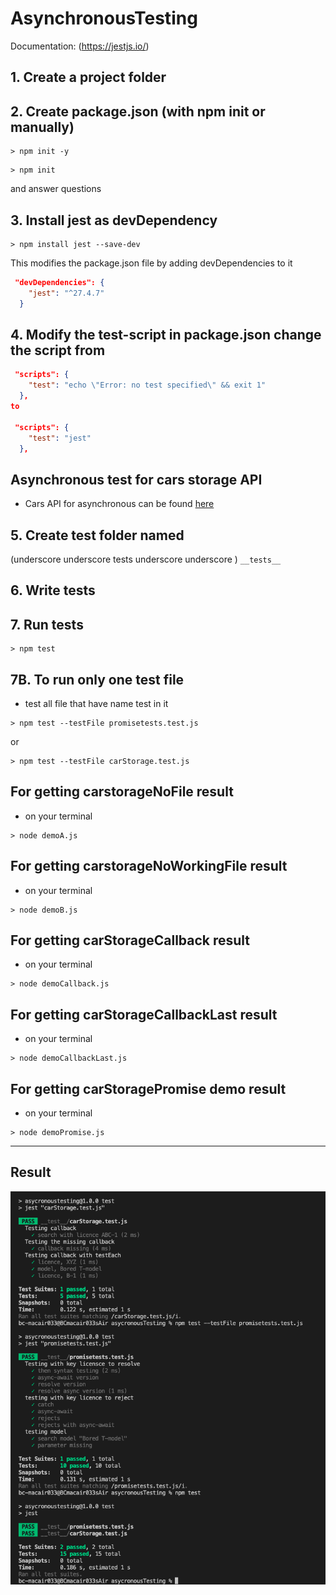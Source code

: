 # AsynchronousTesting 

Documentation: (https://jestjs.io/)

## 1.   Create a project folder

## 2. Create package.json (with npm init or manually)
```shell
> npm init -y
```

```shell
> npm init
```


and answer questions

## 3. Install jest as devDependency 

```shell
> npm install jest --save-dev
```

This modifies the package.json file by adding devDependencies to it
```json
 "devDependencies": {
    "jest": "^27.4.7"
  }
```

## 4. Modify the test-script in package.json change the script from
```json
 "scripts": {
    "test": "echo \"Error: no test specified\" && exit 1"
  },
to

 "scripts": {
    "test": "jest"
  },
```

## Asynchronous test for cars storage API
- Cars API for asynchronous can be found [here](/carStorageAPI.md)

## 5. Create test folder named 
(underscore underscore tests underscore underscore )
`__tests__`

## 6. Write tests

## 7. Run tests
```shell
> npm test
```

## 7B. To run only one test file
- test all file that have name test in it
```shell
> npm test --testFile promisetests.test.js
```

or

```shell
> npm test --testFile carStorage.test.js
```


## For getting carstorageNoFile result 
- on your terminal 

```shell
> node demoA.js
```

## For getting carstorageNoWorkingFile result 
- on your terminal 

```shell
> node demoB.js
```

## For getting carStorageCallback result 
- on your terminal 

```shell
> node demoCallback.js
```

## For getting carStorageCallbackLast result 
- on your terminal 

```shell
> node demoCallbackLast.js
```

## For getting carStoragePromise demo result 
- on your terminal 

```shell
> node demoPromise.js
```

---
## Result 

![Result](/img/Result.png)